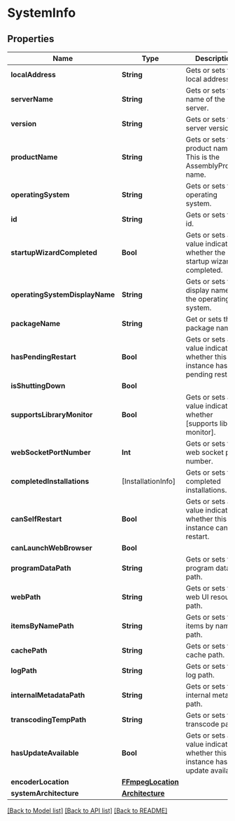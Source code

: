 # SystemInfo

## Properties
Name | Type | Description | Notes
------------ | ------------- | ------------- | -------------
**localAddress** | **String** | Gets or sets the local address. | [optional] 
**serverName** | **String** | Gets or sets the name of the server. | [optional] 
**version** | **String** | Gets or sets the server version. | [optional] 
**productName** | **String** | Gets or sets the product name. This is the AssemblyProduct name. | [optional] 
**operatingSystem** | **String** | Gets or sets the operating system. | [optional] 
**id** | **String** | Gets or sets the id. | [optional] 
**startupWizardCompleted** | **Bool** | Gets or sets a value indicating whether the startup wizard is completed. | [optional] 
**operatingSystemDisplayName** | **String** | Gets or sets the display name of the operating system. | [optional] 
**packageName** | **String** | Get or sets the package name. | [optional] 
**hasPendingRestart** | **Bool** | Gets or sets a value indicating whether this instance has pending restart. | [optional] 
**isShuttingDown** | **Bool** |  | [optional] 
**supportsLibraryMonitor** | **Bool** | Gets or sets a value indicating whether [supports library monitor]. | [optional] 
**webSocketPortNumber** | **Int** | Gets or sets the web socket port number. | [optional] 
**completedInstallations** | [InstallationInfo] | Gets or sets the completed installations. | [optional] 
**canSelfRestart** | **Bool** | Gets or sets a value indicating whether this instance can self restart. | [optional] 
**canLaunchWebBrowser** | **Bool** |  | [optional] 
**programDataPath** | **String** | Gets or sets the program data path. | [optional] 
**webPath** | **String** | Gets or sets the web UI resources path. | [optional] 
**itemsByNamePath** | **String** | Gets or sets the items by name path. | [optional] 
**cachePath** | **String** | Gets or sets the cache path. | [optional] 
**logPath** | **String** | Gets or sets the log path. | [optional] 
**internalMetadataPath** | **String** | Gets or sets the internal metadata path. | [optional] 
**transcodingTempPath** | **String** | Gets or sets the transcode path. | [optional] 
**hasUpdateAvailable** | **Bool** | Gets or sets a value indicating whether this instance has update available. | [optional] 
**encoderLocation** | [**FFmpegLocation**](FFmpegLocation.md) |  | [optional] 
**systemArchitecture** | [**Architecture**](Architecture.md) |  | [optional] 

[[Back to Model list]](../README.md#documentation-for-models) [[Back to API list]](../README.md#documentation-for-api-endpoints) [[Back to README]](../README.md)



